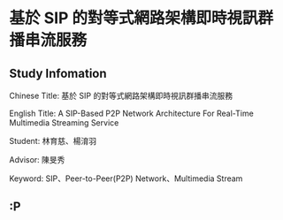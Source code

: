 # 基於 SIP 的對等式網路架構即時視訊群播串流服務

## Study Infomation

Chinese Title: 基於 SIP 的對等式網路架構即時視訊群播串流服務

English Title: A SIP-Based P2P Network Architecture For Real-Time Multimedia Streaming Service 

Student: 林育慈、楊淯羽
 
Advisor: 陳旻秀

Keyword: SIP、Peer-to-Peer(P2P) Network、Multimedia Stream

## :P


